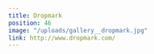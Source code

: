 ```yaml
---
title: Dropmark
position: 46
image: "/uploads/gallery__dropmark.jpg"
link: http://www.dropmark.com/
---
```


